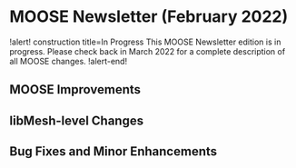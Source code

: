 # MOOSE Newsletter (February 2022)

!alert! construction title=In Progress
This MOOSE Newsletter edition is in progress. Please check back in March 2022
for a complete description of all MOOSE changes.
!alert-end!

## MOOSE Improvements

## libMesh-level Changes

## Bug Fixes and Minor Enhancements
